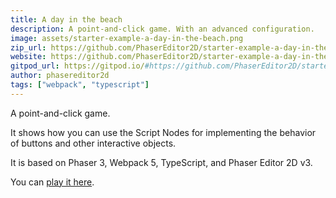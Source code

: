 ```yaml
---
title: A day in the beach
description: A point-and-click game. With an advanced configuration.
image: assets/starter-example-a-day-in-the-beach.png
zip_url: https://github.com/PhaserEditor2D/starter-example-a-day-in-the-beach/archive/refs/tags/v1.2.1.zip
website: https://github.com/PhaserEditor2D/starter-example-a-day-in-the-beach
gitpod_url: https://gitpod.io/#https://github.com/PhaserEditor2D/starter-example-a-day-in-the-beach
author: phasereditor2d
tags: ["webpack", "typescript"]
---
```

A point-and-click game.

It shows how you can use the Script Nodes for implementing the behavior of buttons
and other interactive objects.

It is based on Phaser 3, Webpack 5, TypeScript, and Phaser Editor 2D v3.

You can [play it here](https://phasereditor2d.github.io/starter-example-a-day-in-the-beach/).